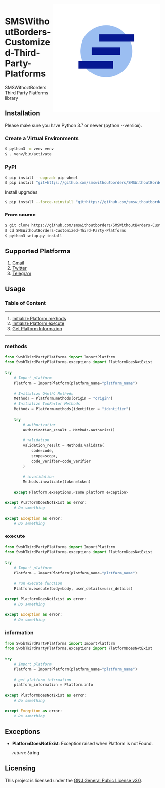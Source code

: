 <img src="https://github.com/smswithoutborders/SMSWithoutBorders-Resources/raw/master/multimedia/img/swob_logo_icon.png" align="right" width="350px"/>

# SMSWithoutBorders-Customized-Third-Party-Platforms

SMSWithoutBorders Third Party Platforms library

## Installation

Please make sure you have Python 3.7 or newer (python --version).

### Create a Virtual Environments

```bash
$ python3 -m venv venv
$ . venv/bin/activate
```

### PyPI

```bash
$ pip install --upgrade pip wheel
$ pip install "git+https://github.com/smswithoutborders/SMSWithoutBorders-Customized-Third-Party-Platforms.git@main#egg=SwobThirdPartyPlatforms"
```

Install upgrades

```bash
$ pip install --force-reinstall "git+https://github.com/smswithoutborders/SMSWithoutBorders-Customized-Third-Party-Platforms.git@main#egg=SwobThirdPartyPlatforms"
```

### From source

```bash
$ git clone https://github.com/smswithoutborders/SMSWithoutBorders-Customized-Third-Party-Platforms.git
$ cd SMSWithoutBorders-Customized-Third-Party-Platforms
$ python3 setup.py install
```

## Supported Platforms

1. [Gmail](./SwobThirdPartyPlatforms/gmail/README.md)
2. [Twitter](./SwobThirdPartyPlatforms/twitter/README.md)
3. [Telegram](./SwobThirdPartyPlatforms/telegram/README.md)

## Usage

### Table of Content

---

1. [Initialize Platform methods](#methods)
2. [Initialize Platform execute](#methods)
3. [Get Platform Information](#information)

---

### methods

```python
from SwobThirdPartyPlatforms import ImportPlatform
from SwobThirdPartyPlatforms.exceptions import PlatformDoesNotExist

try
    # Import platform
    Platform = ImportPlatform(platform_name="platform_name")

    # Initialize OAuth2 Methods
    Methods = Platform.methods(origin = "origin")
    # Initialize TwoFactor Methods
    Methods = Platform.methods(identifier = "identifier")

    try
        # authorization
        authorization_result = Methods.authorize()

        # validation
        validation_result = Methods.validate(
            code=code,
            scope=scope,
            code_verifier=code_verifier
        )

        # invalidation
        Methods.invalidate(token=token)

    except Platform.exceptions.<some platform exception>

except PlatformDoesNotExist as error:
    # Do something

except Exception as error:
    # Do something
```

### execute

```python
from SwobThirdPartyPlatforms import ImportPlatform
from SwobThirdPartyPlatforms.exceptions import PlatformDoesNotExist

try
    # Import platform
    Platform = ImportPlatform(platform_name="platform_name")

    # run execute function
    Platform.execute(body=body, user_details=user_details)

except PlatformDoesNotExist as error:
    # Do something

except Exception as error:
    # Do something
```

### information

```python
from SwobThirdPartyPlatforms import ImportPlatform
from SwobThirdPartyPlatforms.exceptions import PlatformDoesNotExist

try
    # Import platform
    Platform = ImportPlatform(platform_name="platform_name")

    # get platform information
    platform_information = Platform.info

except PlatformDoesNotExist as error:
    # Do something

except Exception as error:
    # Do something
```

## Exceptions

- **PlatformDoesNotExist**: Exception raised when Platform is not Found.

  _return:_ String

## Licensing

This project is licensed under the [GNU General Public License v3.0](LICENSE).

